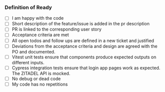 ### Definition of Ready

- [ ] I am happy with the code
- [ ] Short description of the feature/issue is added in the pr description
- [ ] PR is linked to the corresponding user story
- [ ] Acceptance criteria are met
- [ ] All open todos and follow ups are defined in a new ticket and justified
- [ ] Deviations from the acceptance criteria and design are agreed with the PO and documented.
- [ ] Vitest unit tests ensure that components produce expected outputs on different inputs.
- [ ] Cypress integration tests ensure that login app pages work as expected. The ZITADEL API is mocked.
- [ ] No debug or dead code
- [ ] My code has no repetitions
